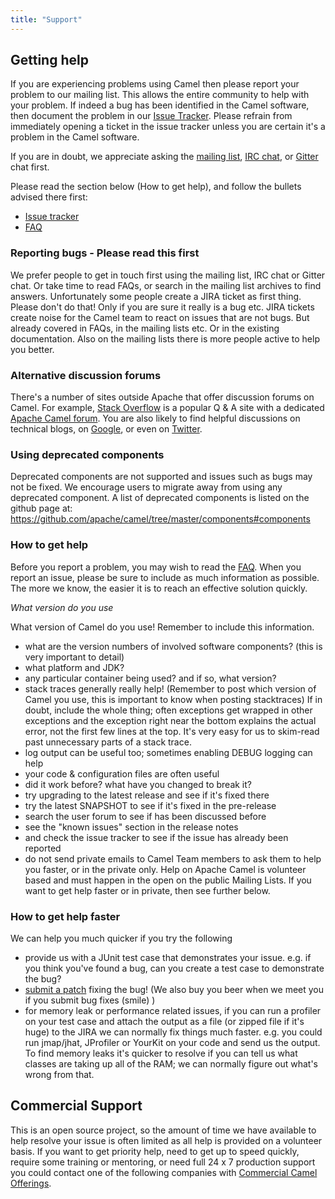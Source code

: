 ```yaml
---
title: "Support"
---
```


## Getting help

If you are experiencing problems using Camel then please report your problem to our mailing list. This allows the entire community to help with your problem. 
If indeed a bug has been identified in the Camel software, then document the problem in our [Issue Tracker](https://issues.apache.org/jira/browse/CAMEL). 
Please refrain from immediately opening a ticket in the issue tracker unless you are certain it's a problem in the Camel software. 

If you are in doubt, we appreciate asking the [mailing list](/community/mailing-list/), [IRC chat](/community/irc-room/), or [Gitter](https://gitter.im/apache/apache-camel) chat first.

Please read the section below (How to get help), and follow the bullets advised there first:

* [Issue tracker](https://issues.apache.org/jira/browse/CAMEL)
* [FAQ](../../manual/latest/faq.html)

### Reporting bugs - Please read this first

We prefer people to get in touch first using the mailing list, IRC chat or Gitter chat. Or take time to read FAQs, or search in the mailing list archives to find answers.
Unfortunately some people create a JIRA ticket as first thing. Please don't do that! Only if you are sure it really is a bug etc. JIRA tickets create noise
for the Camel team to react on issues that are not bugs. But already covered in FAQs, in the mailing lists etc. Or in the existing documentation.
Also on the mailing lists there is more people active to help you better.

### Alternative discussion forums

There's a number of sites outside Apache that offer discussion forums on Camel. For example, [Stack Overflow](http://stackoverflow.com/) is a popular Q & A site with a dedicated [Apache Camel forum](http://stackoverflow.com/questions/tagged/apache-camel). 
You are also likely to find helpful discussions on technical blogs, on [Google](https://www.google.com/search?q=apache+camel), or even on [Twitter](https://twitter.com/#!/search/apache%20camel).

### Using deprecated components

Deprecated components are not supported and issues such as bugs may not be fixed. We encourage users to migrate away from using any deprecated component. 
A list of deprecated components is listed on the github page at: https://github.com/apache/camel/tree/master/components#components

### How to get help

Before you report a problem, you may wish to read the [FAQ](../../manual/latest/faq.html).
When you report an issue, please be sure to include as much information as possible. The more we know, the easier it is to reach an effective solution quickly.

*What version do you use*

What version of Camel do you use! Remember to include this information.

*  what are the version numbers of involved software components? (this is very important to detail)
*  what platform and JDK?
*  any particular container being used? and if so, what version?
*  stack traces generally really help! (Remember to post which version of Camel you use, this is important to know when posting stacktraces) If in doubt, include the whole thing; often exceptions get wrapped in other exceptions and the exception right near the bottom explains the actual error, not the first few lines at the top. It's very easy for us to skim-read past unnecessary parts of a stack trace.
*  log output can be useful too; sometimes enabling DEBUG logging can help
*  your code & configuration files are often useful
*  did it work before? what have you changed to break it?
*  try upgrading to the latest release and see if it's fixed there
*  try the latest SNAPSHOT to see if it's fixed in the pre-release
*  search the user forum to see if has been discussed before
*  see the "known issues" section in the release notes
*  and check the issue tracker to see if the issue has already been reported
*  do not send private emails to Camel Team members to ask them to help you faster, or in the private only. Help on Apache Camel is volunteer based and must happen in the open on the public Mailing Lists. If you want to get help faster or in private, then see further below.

### How to get help faster

We can help you much quicker if you try the following

*  provide us with a JUnit test case that demonstrates your issue. e.g. if you think you've found a bug, can you create a test case to demonstrate the bug?
*  [submit a patch](https://github.com/apache/camel/blob/master/CONTRIBUTING.md) fixing the bug! (We also buy you beer when we meet you if you submit bug fixes (smile) )
*  for memory leak or performance related issues, if you can run a profiler on your test case and attach the output as a file (or zipped file if it's huge) to the JIRA we can normally fix things much faster. e.g. you could run jmap/jhat, JProfiler or YourKit on your code and send us the output. To find memory leaks it's quicker to resolve if you can tell us what classes are taking up all of the RAM; we can normally figure out what's wrong from that.

## Commercial Support

This is an open source project, so the amount of time we have available to help resolve your issue is often limited as all help is provided on a volunteer basis. 
If you want to get priority help, need to get up to speed quickly, require some training or mentoring, or need full 24 x 7 production support you could contact one of the following companies with [Commercial Camel Offerings](../../manual/latest/commercial-camel-offerings.html).
